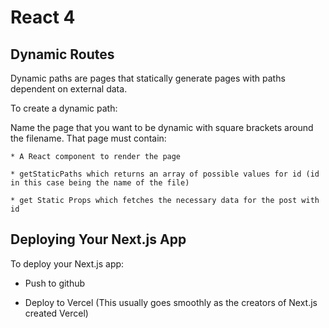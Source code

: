 # React 4

## Dynamic Routes

Dynamic paths are pages that statically generate pages with paths dependent on external data.

To create a dynamic path:

Name the page that you want to be dynamic with square brackets around the filename. That page must contain:

    * A React component to render the page

    * getStaticPaths which returns an array of possible values for id (id in this case being the name of the file)

    * get Static Props which fetches the necessary data for the post with id

## Deploying Your Next.js App

To deploy your Next.js app:

* Push to github

* Deploy to Vercel (This usually goes smoothly as the creators of Next.js created Vercel)